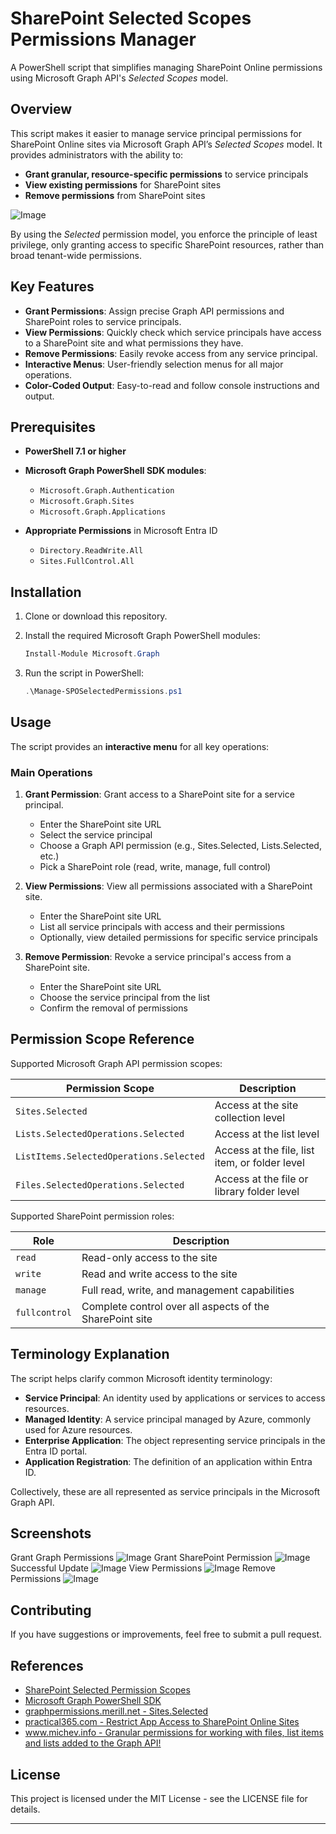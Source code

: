 

# SharePoint Selected Scopes Permissions Manager

A PowerShell script that simplifies managing SharePoint Online permissions using Microsoft Graph API's *Selected Scopes* model.

## Overview

This script makes it easier to manage service principal permissions for SharePoint Online sites via Microsoft Graph API’s *Selected Scopes* model. It provides administrators with the ability to:

* **Grant granular, resource-specific permissions** to service principals
* **View existing permissions** for SharePoint sites
* **Remove permissions** from SharePoint sites

![Image](https://github.com/user-attachments/assets/5fa1530f-e80c-4af8-8c63-47f5de0135bb)

By using the *Selected* permission model, you enforce the principle of least privilege, only granting access to specific SharePoint resources, rather than broad tenant-wide permissions.

## Key Features

* **Grant Permissions**: Assign precise Graph API permissions and SharePoint roles to service principals.
* **View Permissions**: Quickly check which service principals have access to a SharePoint site and what permissions they have.
* **Remove Permissions**: Easily revoke access from any service principal.
* **Interactive Menus**: User-friendly selection menus for all major operations.
* **Color-Coded Output**: Easy-to-read and follow console instructions and output.

## Prerequisites

* **PowerShell 7.1 or higher**
* **Microsoft Graph PowerShell SDK modules**:

  * `Microsoft.Graph.Authentication`
  * `Microsoft.Graph.Sites`
  * `Microsoft.Graph.Applications`
* **Appropriate Permissions** in Microsoft Entra ID

  * `Directory.ReadWrite.All`
  * `Sites.FullControl.All`

## Installation

1. Clone or download this repository.

2. Install the required Microsoft Graph PowerShell modules:

   ```powershell
   Install-Module Microsoft.Graph
   ```

3. Run the script in PowerShell:

   ```powershell
   .\Manage-SPOSelectedPermissions.ps1
   ```

## Usage

The script provides an **interactive menu** for all key operations:

### Main Operations

1. **Grant Permission**: Grant access to a SharePoint site for a service principal.

   * Enter the SharePoint site URL
   * Select the service principal
   * Choose a Graph API permission (e.g., Sites.Selected, Lists.Selected, etc.)
   * Pick a SharePoint role (read, write, manage, full control)



2. **View Permissions**: View all permissions associated with a SharePoint site.

   * Enter the SharePoint site URL
   * List all service principals with access and their permissions
   * Optionally, view detailed permissions for specific service principals

3. **Remove Permission**: Revoke a service principal's access from a SharePoint site.

   * Enter the SharePoint site URL
   * Choose the service principal from the list
   * Confirm the removal of permissions

## Permission Scope Reference

Supported Microsoft Graph API permission scopes:

| Permission Scope                        | Description                                    |
| --------------------------------------- | ---------------------------------------------- |
| `Sites.Selected`                        | Access at the site collection level            |
| `Lists.SelectedOperations.Selected`     | Access at the list level                       |
| `ListItems.SelectedOperations.Selected` | Access at the file, list item, or folder level |
| `Files.SelectedOperations.Selected`     | Access at the file or library folder level     |

Supported SharePoint permission roles:

| Role          | Description                                              |
| ------------- | -------------------------------------------------------- |
| `read`        | Read-only access to the site                             |
| `write`       | Read and write access to the site                        |
| `manage`      | Full read, write, and management capabilities            |
| `fullcontrol` | Complete control over all aspects of the SharePoint site |

## Terminology Explanation

The script helps clarify common Microsoft identity terminology:

* **Service Principal**: An identity used by applications or services to access resources.
* **Managed Identity**: A service principal managed by Azure, commonly used for Azure resources.
* **Enterprise Application**: The object representing service principals in the Entra ID portal.
* **Application Registration**: The definition of an application within Entra ID.

Collectively, these are all represented as service principals in the Microsoft Graph API.

## Screenshots

Grant Graph Permissions ![Image](https://github.com/user-attachments/assets/488c6a60-8450-4555-bd2c-94f79ba0a998)
Grant SharePoint Permission ![Image](https://github.com/user-attachments/assets/b01a3846-8fd0-4c37-bce5-429fc036b913)
Successful Update ![Image](https://github.com/user-attachments/assets/07b90e3b-843c-44c1-8040-808061abf9be)
View Permissions ![Image](https://github.com/user-attachments/assets/9e466a59-ccdf-4350-bc08-e9f61ed6da0d)
Remove Permissions ![Image](https://github.com/user-attachments/assets/c7632945-5778-4be5-a454-66aa82d15f38)

## Contributing

If you have suggestions or improvements, feel free to submit a pull request.

## References

* [SharePoint Selected Permission Scopes](https://learn.microsoft.com/en-us/graph/permissions-selected-overview?tabs=http)
* [Microsoft Graph PowerShell SDK](https://github.com/microsoftgraph/msgraph-sdk-powershell)
* [graphpermissions.merill.net - Sites.Selected](https://graphpermissions.merill.net/permission/Sites.Selected?tabs=apiv1%2CdocumentSetVersion1)
* [practical365.com - Restrict App Access to SharePoint Online Sites](https://practical365.com/restrict-app-access-to-sharepoint-sites)
* [www.michev.info - Granular permissions for working with files, list items and lists added to the Graph API!](https://www.michev.info/blog/post/6074/granular-permissions-for-working-with-files-list-items-and-lists-added-to-the-graph-api)

## License

This project is licensed under the MIT License - see the LICENSE file for details.

---
